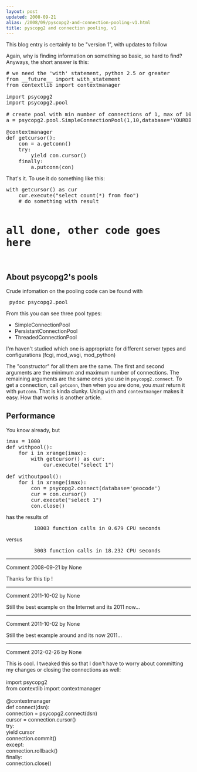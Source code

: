 ```yaml
---
layout: post
updated: 2008-09-21
alias: /2008/09/pyscopg2-and-connection-pooling-v1.html
title: pyscopg2 and connection pooling, v1
---
```

<p>This blog entry is certainly to be "version 1", with updates to follow</p>

<p>Again, why is finding information on something so basic, so hard to find?  Anyways, the short answer is this:</p>

<pre>
# we need the 'with' statement, python 2.5 or greater
from __future__ import with_statement
from contextlib import contextmanager

import psycopg2
import psycopg2.pool

# create pool with min number of connections of 1, max of 10
a = psycopg2.pool.SimpleConnectionPool(1,10,database='YOURDB', otherstuff...)

@contextmanager
def getcursor():
    con = a.getconn()
    try:
        yield con.cursor()
    finally:
        a.putconn(con)
</pre>

<P>That's it.   To use it do something like this:</p>
<pre>
with getcursor() as cur
    cur.execute("select count(*) from foo")
    # do something with result

# all done, other code goes here
</pre>

<h2>About psycopg2's pools</h2>

<p>Crude infomation on the pooling code can be found with </p>
<pre>
 pydoc psycopg2.pool
</pre>

<p>From this you can see three pool types:</p>
<ul>
<li>SimpleConnectionPool</li>
<li>PersistantConnectionPool </li>
<li>ThreadedConnectionPool </li>
</ul>
<p> I'm haven't studied which one is appropriate for different server types and configurations  (fcgi, mod_wsgi, mod_python)</p>

<p> The "constructor" for all them are the same.  The first and second arguments are the minimum and maximum number of connections.  The remaining arguments are the same ones you use in <code>psycopg2.connect</code>.  To get a connection, call <code>getconn</code>, then when you are done, you <i>must</i> return it with <code>putconn</code>.  That is kinda clunky.    Using <code>with</code> and <code>contextmanger</code> makes it easy.  How that works is another article.
</p>

<h2>Performance</h2>

<p>You know already, but </p>

<pre>
imax = 1000
def withpool():
    for i in xrange(imax):
        with getcursor() as cur:
            cur.execute("select 1")

def withoutpool():
    for i in xrange(imax):
        con = psycopg2.connect(database='geocode')
        cur = con.cursor()
        cur.execute("select 1")
        con.close()
</pre>

<p> has the results of </p>
<pre>
         18003 function calls in 0.679 CPU seconds
</pre>
<p>
versus
<pre>
         3003 function calls in 18.232 CPU seconds
</pre>

*****
Comment 2008-09-21 by None

Thanks for this tip !


*****
Comment 2011-10-02 by None

Still the best example on the Internet and its 2011 now...


*****
Comment 2011-10-02 by None

Still the best example around and its now 2011...


*****
Comment 2012-02-26 by None

This is cool. I tweaked this so that I don&#39;t have to worry about committing my changes or closing the connections as well:<br /><br />import psycopg2<br />from contextlib import contextmanager<br /><br />@contextmanager<br />def connect(dsn):<br />  connection = psycopg2.connect(dsn)<br />  cursor = connection.cursor()<br />  try:<br />    yield cursor<br />    connection.commit()<br />  except:<br />    connection.rollback()<br />  finally:<br />    connection.close()
